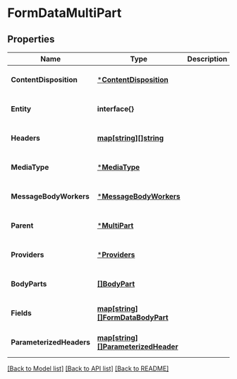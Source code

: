 # FormDataMultiPart

## Properties
Name | Type | Description | Notes
------------ | ------------- | ------------- | -------------
**ContentDisposition** | [***ContentDisposition**](ContentDisposition.md) |  | [optional] [default to null]
**Entity** | **interface{}** |  | [optional] [default to null]
**Headers** | [**map[string][]string**](array.md) |  | [optional] [default to null]
**MediaType** | [***MediaType**](MediaType.md) |  | [optional] [default to null]
**MessageBodyWorkers** | [***MessageBodyWorkers**](MessageBodyWorkers.md) |  | [optional] [default to null]
**Parent** | [***MultiPart**](MultiPart.md) |  | [optional] [default to null]
**Providers** | [***Providers**](Providers.md) |  | [optional] [default to null]
**BodyParts** | [**[]BodyPart**](BodyPart.md) |  | [optional] [default to null]
**Fields** | [**map[string][]FormDataBodyPart**](array.md) |  | [optional] [default to null]
**ParameterizedHeaders** | [**map[string][]ParameterizedHeader**](array.md) |  | [optional] [default to null]

[[Back to Model list]](../README.md#documentation-for-models) [[Back to API list]](../README.md#documentation-for-api-endpoints) [[Back to README]](../README.md)


